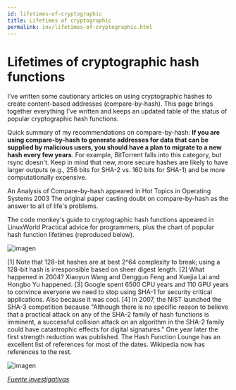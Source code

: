 ```yaml
---
id: lifetimes-of-cryptographic
title: Lifetimes of cryptographic
permalink: inv/lifetimes-of-cryptographic.html
---
```

# Lifetimes of cryptographic hash functions

I've written some cautionary articles on using cryptographic hashes to create content-based addresses (compare-by-hash). This page brings together everything I've written and keeps an updated table of the status of popular cryptographic hash functions.

Quick summary of my recommendations on compare-by-hash: **If you are using compare-by-hash to generate addresses for data that can be supplied by malicious users, you should have a plan to migrate to a new hash every few years**. For example, BitTorrent falls into this category, but rsync doesn't. Keep in mind that new, more secure hashes are likely to have larger outputs (e.g., 256 bits for SHA-2 vs. 160 bits for SHA-1) and be more computationally expensive.

An Analysis of Compare-by-hash appeared in Hot Topics in Operating Systems 2003 The original paper casting doubt on compare-by-hash as the answer to all of life's problems.

The code monkey's guide to cryptographic hash functions appeared in LinuxWorld Practical advice for programmers, plus the chart of popular hash function lifetimes (reproduced below).

<div class="md-div-center">
<img alt="imagen" src="{{ site.baseurl }}/img/tabla.png" class="md-img md-center">
</div>

[1] Note that 128-bit hashes are at best 2^64 complexity to break; using a 128-bit hash is irresponsible based on sheer digest length.
[2] What happened in 2004? Xiaoyun Wang and Dengguo Feng and Xuejia Lai and Hongbo Yu happened.
[3] Google spent 6500 CPU years and 110 GPU years to convince everyone we need to stop using SHA-1 for security critical applications. Also because it was cool.
[4] In 2007, the NIST launched the SHA-3 competition because "Although there is no specific reason to believe that a practical attack on any of the SHA-2 family of hash functions is imminent, a successful collision attack on an algorithm in the SHA-2 family could have catastrophic effects for digital signatures." One year later the first strength reduction was published.
The Hash Function Lounge has an excellent list of references for most of the dates. Wikipedia now has references to the rest.

<div class="md-div-center">
<img alt="imagen" src="{{ site.baseurl }}/img/tabla1.png" class="md-img md-center">
</div>

<a href="http://valerieaurora.org/hash.html" target="_blank">*Fuente investigativas*</a>
